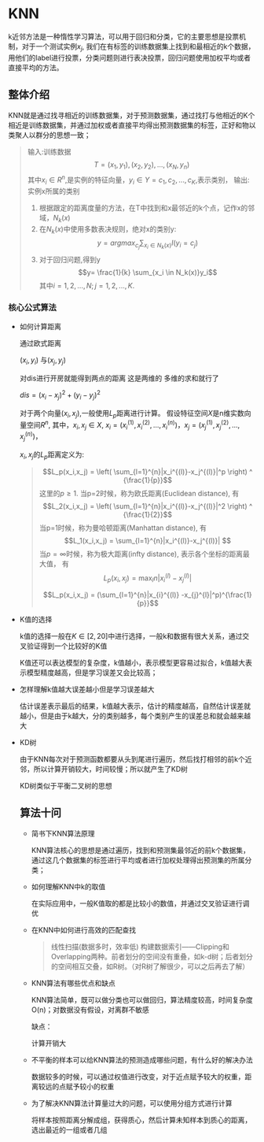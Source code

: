 # KNN

k近邻方法是一种惰性学习算法，可以用于回归和分类，它的主要思想是投票机制，对于一个测试实例$x_j$, 我们在有标签的训练数据集上找到和最相近的k个数据，用他们的label进行投票，分类问题则进行表决投票，回归问题使用加权平均或者直接平均的方法。



## 整体介绍

KNN就是通过找寻相近的训练数据集，对于预测数据集，通过找打与他相近的K个相近是训练数据集，并通过加权或者直接平均得出预测数据集的标签，正好和物以类聚人以群分的思想一致；

> 输入:训练数据 $$T={(x_1,y_1),(x_2,y_2),...,(x_N,y_n)}$$ 其中$x_i \in R^n$,是实例的特征向量，$y_i \in Y = {c_1,c_2,...,c_K}$,表示类别，
> 输出: 实例x所属的类别
>
> 1. 根据跟定的距离度量的方法，在T中找到和x最邻近的k个点，记作x的邻域，$N_k(x)$
> 2. 在$N_k(x)$中使用多数表决规则，绝对x的类别y: $$y=argmax_{c_j} \sum_{x_i \in N_k(x)}I(y_i=c_j)$$
> 3. 对于回归问题,得到y $$y= \frac{1}{k} \sum_{x_i \in N_k(x)}y_i$$ 其中$i=1,2,...,N; j=1,2,...,K$.

### 核心公式算法

- 如何计算距离

  通过欧式距离

  $(x_i,y_i)$ 与$(x_j,y_j)$  

  对dis进行开房就能得到两点的距离 这是两维的 多维的求和就行了

  $dis = (x_i - x_j)^2 + (y_i - y_j)^2$   



  对于两个向量$(x_i, x_j)$,一般使用$L_p$距离进行计算。 假设特征空间$X$是n维实数向量空间$R^n$, 其中，$x_i,x_j \in X$, $x_i=(x_i^{(1)},x_i^{(2)},...,x_i^{(n)})，x_j=(x_j^{(1)},x_j^{(2)},...,x_j^{(n)})$，

  $x_i,x_j$的$L_p$距离定义为:

  > $$L_p(x_i,x_j) = \left( \sum_{l=1}^{n}|x_i^{(l)}-x_j^{(l)}|^p \right) ^ {\frac{1}{p}}$$ 这里的$p \geq 1$. 当p=2时候，称为欧氏距离(Euclidean distance), 有 $$L_2(x_i,x_j) = \left( \sum_{l=1}^{n}|x_i^{(l)}-x_j^{(l)}|^2 \right) ^ {\frac{1}{2}}$$ 当p=1时候，称为曼哈顿距离(Manhattan distance), 有 $$L_1(x_i,x_j) = \sum_{l=1}^{n}|x_i^{(l)}-x_j^{(l)}| $$ 当$p=\infty$时候，称为极大距离(infty distance), 表示各个坐标的距离最大值， 有 $$L_p(x_i,x_j) = \max_{l}{n}|x_i^{(l)}-x_j^{(l)}|$$
  >
  > $$L_p(x_i,x_j) = (\sum_{l=1}^{n}|x_{i}^{(l)} -x_{j}^{l}|^p)^{\frac{1}{p}}$$  

- K值的选择 

  k值的选择一般在$K \in[2,20]$中进行选择，一般k和数据有很大关系，通过交叉验证得到一个比较好的K值

  K值还可以表达模型的复杂度，k值越小，表示模型更容易过拟合，k值越大表示模型精度越高，但是学习误差又会比较高；

- 怎样理解k值越大误差越小但是学习误差越大

  估计误差表示最后的结果，k值越大表示，估计的精度越高，自然估计误差就越小，但是由于k越大，分的类别越多，每个类别产生的误差总和就会越来越大

- KD树

  由于KNN每次对于预测函数都要从头到尾进行遍历，然后找打相邻的前k个近邻，所以计算开销较大，时间较慢；所以就产生了KD树



  KD树类似于平衡二叉树的思想





  ## 算法十问

  - 简书下KNN算法原理

    KNN算法核心的思想是通过遍历，找到和预测集最邻近的前k个数据集，通过这几个数据集的标签进行平均或者进行加权处理得出预测集的所属分类；

  - 如何理解KNN中k的取值

    在实际应用中，一般K值取的都是比较小的数值，并通过交叉验证进行调优

  - 在KNN中如何进行高效的匹配查找

    > 线性扫描(数据多时，效率低) 构建数据索引——Clipping和Overlapping两种。前者划分的空间没有重叠，如k-d树；后者划分的空间相互交叠，如R树。（对R树了解很少，可以之后再去了解）

     

  - KNN算法有哪些优点和缺点

    KNN算法简单，既可以做分类也可以做回归，算法精度较高，时间复杂度O(n)；对数据没有假设，对离群不敏感

    缺点：

    计算开销大

  - 不平衡的样本可以给KNN算法的预测造成哪些问题，有什么好的解决办法

    数据较多的时候，可以通过权值进行改变，对于近点赋予较大的权重，距离较远的点赋予较小的权重

  - 为了解决KNN算法计算量过大的问题，可以使用分组方式进行计算

    将样本按照距离分解成组，获得质心，然后计算未知样本到质心的距离，选出最近的一组或者几组
